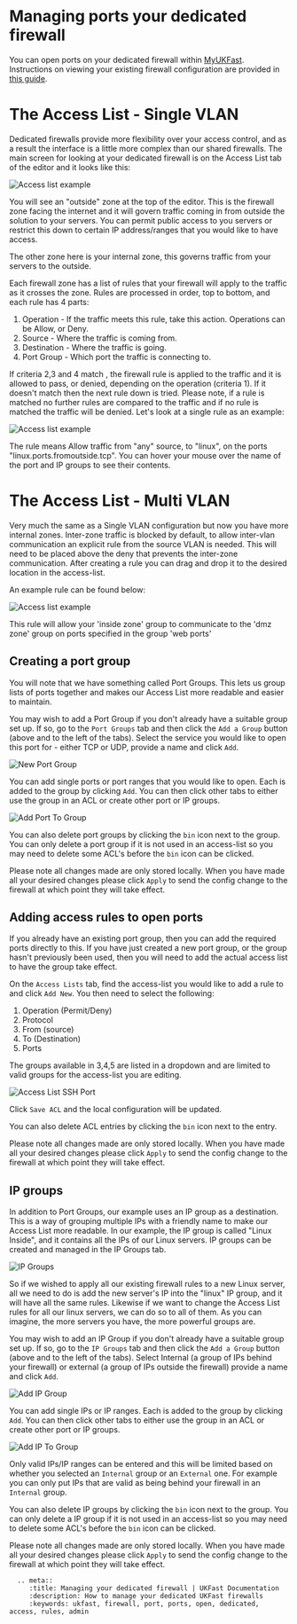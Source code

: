 # Managing ports your dedicated firewall

You can open ports on your dedicated firewall within [MyUKFast](https://www.ukfast.co.uk/myukfast.html). Instructions on viewing your existing firewall configuration are provided in [this guide](viewconfig.html).

# The Access List - Single VLAN

Dedicated firewalls provide more flexibility over your access control, and as a result the interface is a little more complex than our shared firewalls. The main screen for looking at your dedicated firewall is on the Access List tab of the editor and it looks like this:

![Access list example](files/editor2_single_zone_acls.PNG)

You will see an "outside" zone at the top of the editor.  This is the firewall zone facing the internet and it will govern traffic coming in from outside the solution to your servers.  You can permit public access to you servers or restrict this down to certain IP address/ranges that you would like to have access.

The other zone here is your internal zone, this governs traffic from your servers to the outside.

Each firewall zone has a list of rules that your firewall will apply to the traffic as it crosses the zone. Rules are processed in order, top to bottom, and each rule has 4 parts:

1. Operation - If the traffic meets this rule, take this action. Operations can be Allow, or Deny.
2. Source - Where the traffic is coming from.
3. Destination - Where the traffic is going.
4. Port Group - Which port the traffic is connecting to.

If criteria 2,3 and 4 match , the firewall rule is applied to the traffic and it is allowed to pass, or denied, depending on the operation (criteria 1). If it doesn't match then the next rule down is tried.  Please note, if a rule is matched no further rules are compared to the traffic and if no rule is matched the traffic will be denied. Let's look at a single rule as an example:

![Access list example](files/editor2_zone_rule_example.PNG)

The rule means Allow traffic from "any" source, to "linux", on the ports "linux.ports.fromoutside.tcp".  You can hover your mouse over the name of the port and IP groups to see their contents.

# The Access List - Multi VLAN

Very much the same as a Single VLAN configuration but now you have more internal zones.  Inter-zone traffic is blocked by default, to allow inter-vlan communication an explicit rule from the source VLAN is needed.  This will need to be placed above the deny that prevents the inter-zone communication.  After creating a rule you can drag and drop it to the desired location in the access-list.

An example rule can be found below:

![Access list example](files/editor2_inter_zone_rule.PNG)

This rule will allow your 'inside zone' group to communicate to the 'dmz zone' group on ports specified in the group 'web ports'


## Creating a port group

You will note that we have something called Port Groups. This lets us group lists of ports together and makes our Access List more readable and easier to maintain.

You may wish to add a Port Group if you don't already have a suitable group set up.  If so, go to the `Port Groups` tab and then click the `Add a Group` button (above and to the left of the tabs).  Select the service you would like to open this port for - either TCP or UDP, provide a name and click `Add`.

![New Port Group](files/editor2_add_port_group1.PNG)

You can add single ports or port ranges that you would like to open. Each is added to the group by clicking `Add`.  You can then click other tabs to either use the group in an ACL or create other port or IP groups.

![Add Port To Group](files/editor2_add_port_group2.PNG)

You can also delete port groups by clicking the `bin` icon next to the group.  You can only delete a port group if it is not used in an access-list so you may need to delete some ACL's before the `bin` icon can be clicked.

Please note all changes made are only stored locally.  When you have made all your desired changes please click `Apply` to send the config change to the firewall at which point they will take effect.

## Adding access rules to open ports

If you already have an existing port group, then you can add the required ports directly to this.  If you have just created a new port group, or the group hasn't previously been used, then you will need to add the actual access list to have the group take effect.

On the `Access Lists` tab, find the access-list you would like to add a rule to and click `Add New`.  You then need to select the following:

1. Operation (Permit/Deny)
2. Protocol
3. From (source)
4. To (Destination)
5. Ports

The groups available in 3,4,5 are listed in a dropdown and are limited to valid groups for the access-list you are editing.

![Access List SSH Port](files/editor2_add_acl.PNG)

Click `Save ACL` and the local configuration will be updated.

You can also delete ACL entries by clicking the `bin` icon next to the entry.

Please note all changes made are only stored locally.  When you have made all your desired changes please click `Apply` to send the config change to the firewall at which point they will take effect.

## IP groups

In addition to Port Groups, our example uses an IP group as a destination. This is a way of grouping multiple IPs with a friendly name to make our Access List more readable. In our example, the IP group is called "Linux Inside", and it contains all the IPs of our Linux servers. IP groups can be created and managed in the IP Groups tab.

![IP Groups](files/editor2_ip_groups1.PNG)

So if we wished to apply all our existing firewall rules to a new Linux server, all we need to do is add the new server's IP into the "linux" IP group, and it will have all the same rules. Likewise if we want to change the Access List rules for all our linux servers, we can do so to all of them. As you can imagine, the more servers you have, the more powerful groups are.

You may wish to add an IP Group if you don't already have a suitable group set up.  If so, go to the `IP Groups` tab and then click the `Add a Group` button (above and to the left of the tabs).  Select Internal (a group of IPs behind your firewall) or external (a group of IPs outside the firewall) provide a name and click `Add`.

![Add IP Group](files/editor2_ip_groups2.PNG)

You can add single IPs or IP ranges. Each is added to the group by clicking `Add`.  You can then click other tabs to either use the group in an ACL or create other port or IP groups.  

![Add IP To Group](files/editor2_add_port_group3.PNG)

Only valid IPs/IP ranges can be entered and this will be limited based on whether you selected an `Internal` group or an `External` one.  For example you can only put IPs that are valid as being behind your firewall in an `Internal` group.

You can also delete IP groups by clicking the `bin` icon next to the group.  You can only delete a IP group if it is not used in an access-list so you may need to delete some ACL's before the `bin` icon can be clicked.

Please note all changes made are only stored locally.  When you have made all your desired changes please click `Apply` to send the config change to the firewall at which point they will take effect.

```eval_rst
  .. meta::
     :title: Managing your dedicated firewall | UKFast Documentation
     :description: How to manage your dedicated UKFast firewalls
     :keywords: ukfast, firewall, port, ports, open, dedicated, access, rules, admin
```
